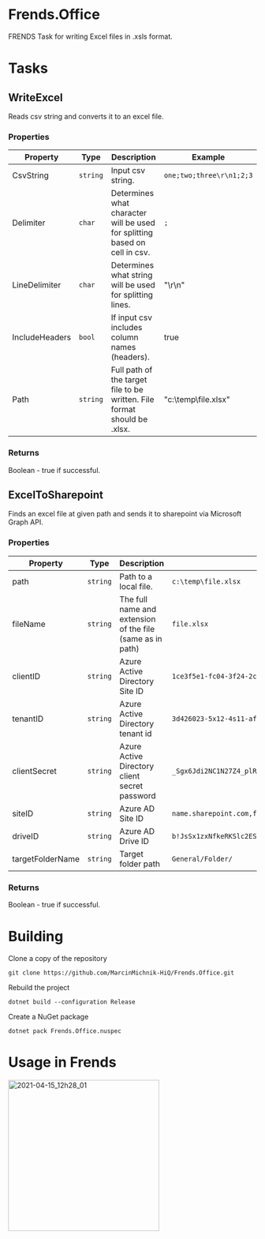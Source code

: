 # Frends.Office

FRENDS Task for writing Excel files in .xsls format.

# Tasks

## WriteExcel

Reads csv string and converts it to an excel file.

### Properties

| Property | Type | Description | Example |
| -------- | -------- | -------- | -------- |
| CsvString | `string` | Input csv string. | `one;two;three\r\n1;2;3` |
| Delimiter | `char` | Determines what character will be used for splitting based on cell in csv. | `;` |
| LineDelimiter | `char` | Determines what string will be used for splitting lines. | "\r\n" |
| IncludeHeaders | `bool` | If input csv includes column names (headers). | true |
| Path | `string` | Full path of the target file to be written. File format should be .xlsx. | "c:\temp\file.xlsx" |

### Returns

Boolean - true if successful.

## ExcelToSharepoint

Finds an excel file at given path and sends it to sharepoint via Microsoft Graph API.

### Properties

| Property | Type | Description | Example |
| -------- | -------- | -------- | -------- |
| path | `string` | Path to a local file. | `c:\temp\file.xlsx` |
| fileName | `string` | The full name and extension of the file (same as in path) | `file.xlsx` |
| clientID | `string` | Azure Active Directory Site ID | `1ce3f5e1-fc04-3f24-2c0e-v76d5b44b13c` |
| tenantID | `string` | Azure Active Directory tenant id | `3d426023-5x12-4s11-afae-159b1865eabc` |
| clientSecret | `string` | Azure Active Directory client secret password | `_Sgx6Jdi2NC1N27Z4_plRm55L-DeCWJ.yq` |
| siteID | `string` | Azure AD Site ID | `name.sharepoint.com,f7b1c426-4x3c-4a7e-2129-296ed8449b49` |
| driveID | `string` | Azure AD Drive ID | `b!JsSx1zxNfkeRKSlc2ESbSfp6TF09EspGo2ERaFyAbykdDwKUa4CuRaPGyaagjGIN	` |
| targetFolderName | `string` | Target folder path | `General/Folder/` |

### Returns

Boolean - true if successful.

# Building

Clone a copy of the repository

`git clone https://github.com/MarcinMichnik-HiQ/Frends.Office.git`

Rebuild the project

`dotnet build --configuration Release`

Create a NuGet package

`dotnet pack Frends.Office.nuspec`

# Usage in Frends
<img width="306" alt="2021-04-15_12h28_01" src="https://user-images.githubusercontent.com/81616998/114855260-09f4a900-9de6-11eb-88cf-5adb871ba7dd.png">


